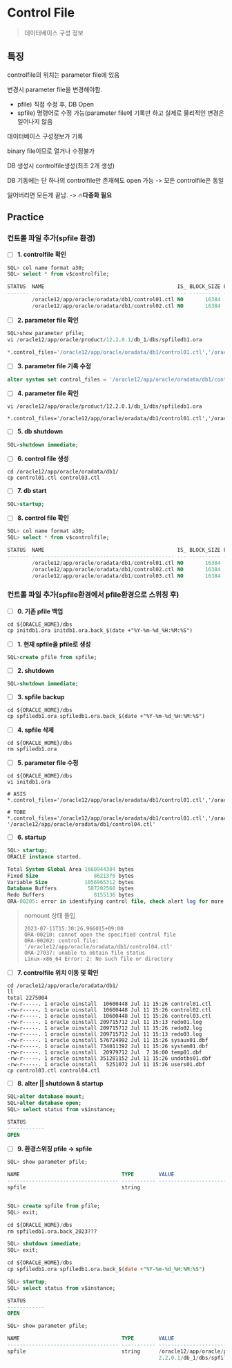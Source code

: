 # Control File

> 데이터베이스 구성 정보

## 특징

controlfile의 위치는 parameter file에 있음

변경시 parameter file을 변경해야함.

- pfile) 직접 수정 후, DB Open
- spfile) 명령어로 수정 가능(parameter file에 기록만 하고 실제로 물리적인 변경은 일어나지 않음

데이터베이스 구성정보가 기록

binary file이므로 열거나 수정불가

DB 생성시 controlfile생성(최초 2개 생성)

DB 기동에는 단 하나의 controlfile만 존재해도 open 가능 -> 모든 controlfile은 동일

잃어버리면 모든게 끝남. -> 🔥**다중화 필요**

## Practice

### 컨트롤 파일 추가(**spfile 환경**)

- [ ] **1. controlfile 확인**

```sql
SQL> col name format a30;
SQL> select * from v$controlfile;

STATUS  NAME                                           IS_ BLOCK_SIZE FILE_SIZE_BLKS     CON_ID
------- ---------------------------------------------- --- ---------- -------------- ----------
        /oracle12/app/oracle/oradata/db1/control01.ctl NO       16384            646          0
        /oracle12/app/oracle/oradata/db1/control02.ctl NO       16384            646          0
```

- [ ] **2. parameter file 확인**

```sql
SQL>show parameter pfile;
vi /oracle12/app/oracle/product/12.2.0.1/db_1/dbs/spfiledb1.ora

*.control_files='/oracle12/app/oracle/oradata/db1/control01.ctl','/oracle12/app/oracle/oradata/db1/control02.ctl'
```

- [ ] **3. parameter file 기록 수정**

```sql
alter system set control_files = '/oracle12/app/oracle/oradata/db1/control01.ctl','/oracle12/app/oracle/oradata/db1/control02.ctl','/oracle12/app/oracle/oradata/db1/control03.ctl' scope=spfile;
```

- [ ] **4. parameter file 확인**

```shell
vi /oracle12/app/oracle/product/12.2.0.1/db_1/dbs/spfiledb1.ora

*.control_files='/oracle12/app/oracle/oradata/db1/control01.ctl','/oracle12/app/oracle/oradata/db1/control02.ctl','/oracle12/app/oracle/oradata/db1/control03.ctl'
```

- [ ] **5. db shutdown** 

```sql
SQL>shutdown immediate;
```

- [ ] **6. control file 생성**

```shell
cd /oracle12/app/oracle/oradata/db1/
cp control01.ctl control03.ctl
```

- [ ] **7. db start**

```sql
SQL>startup;
```

- [ ] **8. control file 확인**

```sql
SQL> col name format a30;
SQL> select * from v$controlfile;

STATUS  NAME                                           IS_ BLOCK_SIZE FILE_SIZE_BLKS     CON_ID
------- ---------------------------------------------- --- ---------- -------------- ----------
        /oracle12/app/oracle/oradata/db1/control01.ctl NO       16384            646          0
        /oracle12/app/oracle/oradata/db1/control02.ctl NO       16384            646          0
        /oracle12/app/oracle/oradata/db1/control03.ctl NO       16384            646          0  -- 추가 확인 완료
```

### 컨트롤 파일 추가(**spfile환경에서 pfile환경으로 스위칭 후**)

- [ ] **0. 기존 pfile 백업**

```shell
cd ${ORACLE_HOME}/dbs
cp initdb1.ora initdb1.ora.back_$(date +"%Y-%m-%d_%H:%M:%S")
```

- [ ] **1. 현재 spfile을 pfile로 생성**

```sql
SQL>create pfile from spfile;
```

- [ ] **2. shutdown**

```sql
SQL>shutdown immediate;
```

- [ ] **3. spfile backup**

```shell
cd ${ORACLE_HOME}/dbs
cp spfiledb1.ora spfiledb1.ora.back_$(date +"%Y-%m-%d_%H:%M:%S")
```

- [ ] **4. spfile 삭제**

```shell
cd ${ORACLE_HOME}/dbs
rm spfiledb1.ora
```

- [ ] **5. parameter file 수정**

```shell
cd ${ORACLE_HOME}/dbs
vi initdb1.ora

# ASIS
*.control_files='/oracle12/app/oracle/oradata/db1/control01.ctl','/oracle12/app/oracle/oradata/db1/control02.ctl','/oracle12/app/oracle/oradata/db1/control03.ctl'

# TOBE
*.control_files='/oracle12/app/oracle/oradata/db1/control01.ctl','/oracle12/app/oracle/oradata/db1/control02.ctl','/oracle12/app/oracle/oradata/db1/control03.ctl', '/oracle12/app/oracle/oradata/db1/control04.ctl'
```

- [ ] **6. startup**

```sql
SQL> startup;
ORACLE instance started.

Total System Global Area 1660944384 bytes
Fixed Size                  8621376 bytes
Variable Size            1056965312 bytes
Database Buffers          587202560 bytes
Redo Buffers                8155136 bytes
ORA-00205: error in identifying control file, check alert log for more info
```

> nomount 상태 돌입
>
> ```shell
> 2023-07-11T15:30:26.966015+09:00
> ORA-00210: cannot open the specified control file
> ORA-00202: control file: '/oracle12/app/oracle/oradata/db1/control04.ctl'
> ORA-27037: unable to obtain file status
> Linux-x86_64 Error: 2: No such file or directory
> ```

- [ ] **7. controlfile 위치 이동 및 확인**

```shell
cd /oracle12/app/oracle/oradata/db1/
ll
total 2275004
-rw-r-----. 1 oracle oinstall  10600448 Jul 11 15:26 control01.ctl
-rw-r-----. 1 oracle oinstall  10600448 Jul 11 15:26 control02.ctl
-rw-r-----. 1 oracle oinstall  10600448 Jul 11 15:26 control03.ctl
-rw-r-----. 1 oracle oinstall 209715712 Jul 11 15:13 redo01.log
-rw-r-----. 1 oracle oinstall 209715712 Jul 11 15:26 redo02.log
-rw-r-----. 1 oracle oinstall 209715712 Jul 11 15:13 redo03.log
-rw-r-----. 1 oracle oinstall 576724992 Jul 11 15:26 sysaux01.dbf
-rw-r-----. 1 oracle oinstall 734011392 Jul 11 15:26 system01.dbf
-rw-r-----. 1 oracle oinstall  20979712 Jul  7 16:00 temp01.dbf
-rw-r-----. 1 oracle oinstall 351281152 Jul 11 15:26 undotbs01.dbf
-rw-r-----. 1 oracle oinstall   5251072 Jul 11 15:26 users01.dbf
cp control03.ctl control04.ctl
```

- [ ] **8. alter || shutdown & startup**

```sql
SQL>alter database mount;
SQL>alter database open;
SQL> select status from v$instance;

STATUS
------------
OPEN
```

- [ ] **9. 환경스위칭 pfile -> spfile**

```sql
SQL> show parameter pfile;

NAME                                 TYPE        VALUE
------------------------------------ ----------- ------------------------------
spfile                               string


SQL> create spfile from pfile;
SQL> exit;

cd ${ORACLE_HOME}/dbs
rm spfiledb1.ora.back_2023???

SQL> shutdown immediate;
SQL> exit;

cd ${ORACLE_HOME}/dbs
cp spfiledb1.ora spfiledb1.ora.back_$(date +"%Y-%m-%d_%H:%M:%S")

SQL> startup;
SQL> select status from v$instance;

STATUS
------------
OPEN

SQL> show parameter pfile;

NAME                                 TYPE        VALUE
------------------------------------ ----------- ------------------------------
spfile                               string      /oracle12/app/oracle/product/1
                                                 2.2.0.1/db_1/dbs/spfiledb1.ora
```



